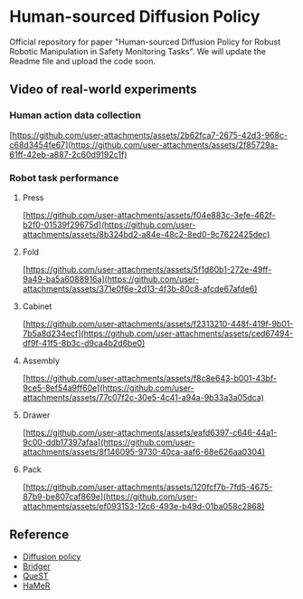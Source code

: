 # Human-sourced Diffusion Policy
Official repository for paper "Human-sourced Diffusion Policy for Robust Robotic Manipulation in Safety Monitoring Tasks". We will update the Readme file and upload the code soon.

## Video of real-world experiments

### Human action data collection

[https://github.com/user-attachments/assets/2b62fca7-2675-42d3-968c-c68d3454fe67](https://github.com/user-attachments/assets/2f85729a-61ff-42eb-a887-2c60d9192c1f)

### Robot task performance
1. Press

   [https://github.com/user-attachments/assets/f04e883c-3efe-462f-b2f0-01539f29675d](https://github.com/user-attachments/assets/8b324bd2-a84e-48c2-8ed0-9c7622425dec)

2. Fold

   [https://github.com/user-attachments/assets/5f1d60b1-272e-49ff-9a49-ba5a6088916a](https://github.com/user-attachments/assets/371e0f6e-2d13-4f3b-80c8-afcde67afde6)
   
3. Cabinet

   [https://github.com/user-attachments/assets/f2313210-448f-419f-9b01-7b5a8d234ecf](https://github.com/user-attachments/assets/ced67494-df9f-41f5-8b3c-d9ca4b2d6be0)

4. Assembly

   [https://github.com/user-attachments/assets/f8c8e643-b001-43bf-9ce5-8ef54a9ff60e](https://github.com/user-attachments/assets/77c07f2c-30e5-4c41-a94a-9b33a3a05dca)

5. Drawer

   [https://github.com/user-attachments/assets/eafd6397-c646-44a1-9c00-ddb17397afaa](https://github.com/user-attachments/assets/8f146095-9730-40ca-aaf6-68e626aa0304)

6. Pack

   [https://github.com/user-attachments/assets/120fcf7b-7fd5-4675-87b9-be807caf869e](https://github.com/user-attachments/assets/ef093153-12c6-493e-b49d-01ba058c2868)
   
## Reference
- [Diffusion policy](https://github.com/real-stanford/diffusion_policy)
- [Bridger](https://github.com/clear-nus/bridger)
- [QueST](https://github.com/pairlab/QueST)
- [HaMeR](https://github.com/geopavlakos/hamer)

